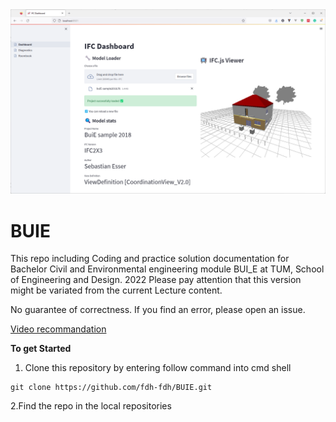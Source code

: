 <img width="1000" alt="pic2" src="https://github.com/fdh-fdh/BUIE/blob/main/Readme_image.png">

# BUIE
This repo including Coding and practice solution documentation for Bachelor Civil and Environmental engineering module BUI_E at TUM, School of Engineering and Design. 2022
Please pay attention that this version might be variated from the current Lecture content.

No guarantee of correctness. 
If you find an error, please open an issue.

[Video recommandation](https://www.youtube.com/watch?v=AfQztEUSQns&list=PLbFY94gzUJhGkxOUZknWupIiBnY5A0KUM&index=10)

**To get Started**
1. Clone this repository by entering follow command into cmd shell
```shell
git clone https://github.com/fdh-fdh/BUIE.git
```
2.Find the repo in the local repositories


